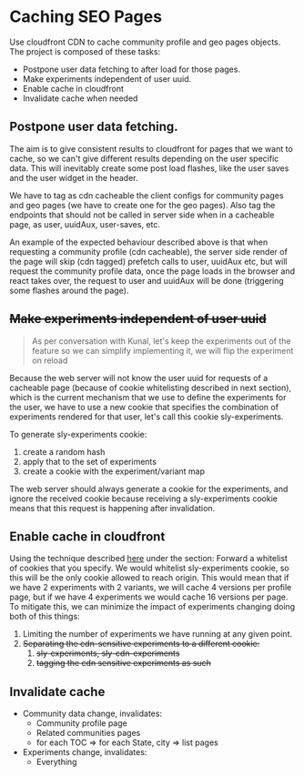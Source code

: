 # Caching SEO Pages

Use cloudfront CDN to cache community profile and geo pages objects. The project is composed of these tasks:

- Postpone user data fetching to after load for those pages.
- Make experiments independent of user uuid.
- Enable cache in cloudfront
- Invalidate cache when needed

## Postpone user data fetching.

The aim is to give consistent results to cloudfront for pages that we want to cache, so we can't give different results depending on the user specific data. This will inevitably create some post load flashes, like the user saves and the user widget in the header.

We have to tag as cdn cacheable the client configs for community pages and geo pages (we have to create one for the geo pages). Also tag the endpoints that should not be called in server side when in a cacheable page, as user, uuidAux, user-saves, etc. 

An example of the expected behaviour described above is that when requesting a community profile (cdn cacheable), the server side render of the page will skip (cdn tagged) prefetch calls to user, uuidAux etc, but will request the community profile data, once the page loads in the browser and react takes over, the request to user and uuidAux will be done (triggering some flashes around the page).

## ~~Make experiments independent of user uuid~~

> As per conversation with Kunal, let's keep the experiments out of the feature so we can simplify implementing it, we will flip the experiment on reload

Because the web server will not know the user uuid for requests of a cacheable page (because of cookie whitelisting described in next section), which is the current mechanism that we use to define the experiments for the user, we have to use a new cookie that specifies the combination of experiments rendered for that user, let's call this cookie sly-experiments.

To generate sly-experiments cookie: 

1. create a random hash
2. apply that to the set of experiments
3. create a cookie with the experiment/variant map

The web server should always generate a cookie for the experiments, and ignore the received cookie because receiving a sly-experiments cookie means that this request is happening after invalidation.

## Enable cache in cloudfront

Using the technique described [here](https://docs.aws.amazon.com/AmazonCloudFront/latest/DeveloperGuide/Cookies.html) under the section: Forward a whitelist of cookies that you specify. We would whitelist sly-experiments cookie, so this will be the only cookie allowed to reach origin. This would mean that if we have 2 experiments with 2 variants, we will cache 4 versions per profile page, but if we have 4 experiments we would cache 16 versions per page. To mitigate this, we can minimize the impact of experiments changing doing both of this things: 

1. Limiting the number of experiments we have running at any given point.
2. ~~Separating the cdn-sensitive experiments to a different cookie:~~
    1. ~~sly-experiments, sly-cdn-experiments~~
    2. ~~tagging the cdn sensitive experiments as such~~

## Invalidate cache

- Community data change, invalidates:
  - Community profile page 
  - Related communities pages
  - for each TOC => for each State, city => list pages
- Experiments change, invalidates:
  - Everything
